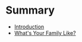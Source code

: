 # Summary

* [Introduction](chapter-1-introduction.md)
* [What's Your Family Like?](chapter-2-whats-your-family-like.md)
